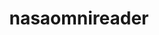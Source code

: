 ---
layout: default
description: The package automatically downloads data from the NASA OMNIWeb website
poc: Liam Kilcommons
relationship_description: Provides programmatic access to NASA OMNIWeb
relationships: omniweb
relationships_to_other_tools: Provides programmatic access to NASA OMNIWeb
shortname: nasaomnireader
timestamp: Mon, 14 Feb 2022 17:47:06 GMT
title: nasaomnireader
uuid: cd392bf5-fb37-4bf4-8dab-1ef38e176f2d
website_link: https://github.com/lkilcommons/nasaomnireader)
---